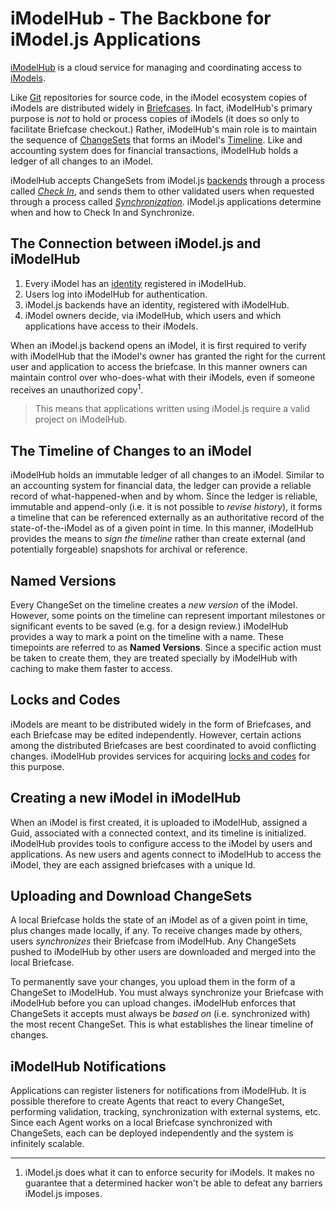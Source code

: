 # iModelHub - The Backbone for iModel.js Applications

[iModelHub](http:/www.iModelHub.com) is a cloud service for managing and coordinating access to [iModels](./iModels).

Like [Git](https://git-scm.com/) repositories for source code, in the iModel ecosystem copies of iModels are distributed widely in [Briefcases](../learning/backend/Briefcases). In fact, iModelHub's primary purpose is *not* to hold or process copies of iModels (it does so only to facilitate Briefcase checkout.) Rather, iModelHub's main role is to maintain the sequence of [ChangeSets](../learning/backend/ChangeSets) that forms an iModel's [Timeline](#the-timeline-of-changes-to-an-imodel). Like and accounting system does for financial transactions, iModelHub holds a ledger of all changes to an iModel.

iModelHub accepts ChangeSets from iModel.js [backends](../learning/backend/index) through a process called [*Check In*](#upload-changesets), and sends them to other validated users when requested through a process called [*Synchronization*](#download-changesets). iModel.js applications determine when and how to Check In and Synchronize.

## The Connection between iModel.js and iModelHub

1. Every iModel has an [identity](./iModels#every-imodel-has-a-guid) registered in iModelHub.
2. Users log into iModelHub for authentication.
3. iModel.js backends have an identity, registered with iModelHub.
4. iModel owners decide, via iModelHub, which users and which applications have access to their iModels.

When an iModel.js backend opens an iModel, it is first required to verify with iModelHub that the iModel's owner has granted the right for the current user and application to access the briefcase. In this manner owners can maintain control over who-does-what with their iModels, even if someone receives an unauthorized copy<sup>1</sup>.

> This means that applications written using iModel.js require a valid project on iModelHub.

## The Timeline of Changes to an iModel

iModelHub holds an immutable ledger of all changes to an iModel. Similar to an accounting system for financial data, the ledger can provide a reliable record of what-happened-when and by whom.
Since the ledger is reliable, immutable and append-only (i.e. it is not possible to *revise history*), it forms a timeline that can be referenced externally as an authoritative record of the state-of-the-iModel
as of a given point in time. In this manner, iModelHub provides the means to *sign the timeline* rather than create external (and potentially forgeable) snapshots for archival or reference.

## Named Versions

Every ChangeSet on the timeline creates a *new version* of the iModel. However, some points on the timeline can represent important milestones or significant events to be saved (e.g. for a design review.)
iModelHub provides a way to mark a point on the timeline with a name. These timepoints are referred to as **Named Versions**. Since a specific action must be taken to create them, they are treated specially by
iModelHub with caching to make them faster to access.

## Locks and Codes

iModels are meant to be distributed widely in the form of Briefcases, and each Briefcase may be edited independently. However, certain actions among the distributed Briefcases are best coordinated to avoid
conflicting changes. iModelHub provides services for acquiring [locks and codes](../learning/backend/ConcurrencyControl) for this purpose.

## Creating a new iModel in iModelHub

When an iModel is first created, it is uploaded to iModelHub, assigned a Guid, associated with a connected context, and its timeline is initialized.
iModelHub provides tools to configure access to the iModel by users and applications. As new users and agents connect to iModelHub to access the iModel, they are each assigned
briefcases with a unique Id.

## Uploading and Download ChangeSets

A local Briefcase holds the state of an iModel as of a given point in time, plus changes made locally, if any. To receive changes made by others, users *synchronizes* their Briefcase from iModelHub.
Any ChangeSets pushed to iModelHub by other users are downloaded and merged into the local Briefcase.

To permanently save your changes, you upload them in the form of a ChangeSet to iModelHub. You must always synchronize your Briefcase with iModelHub before you can upload changes.
iModelHub enforces that ChangeSets it accepts must always be *based on* (i.e. synchronized with) the most recent ChangeSet. This is what establishes the linear timeline of changes.

## iModelHub Notifications

Applications can register listeners for notifications from iModelHub. It is possible therefore to create Agents that react to every ChangeSet, performing validation, tracking, synchronization with external systems, etc. Since each Agent works on a local Briefcase synchronized with ChangeSets, each can be deployed independently and the system is infinitely scalable.

---

1. iModel.js does what it can to enforce security for iModels. It makes no guarantee that a determined hacker won't be able to defeat any barriers iModel.js imposes.